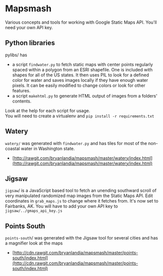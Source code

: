 # Mapsmash

Various concepts and tools for working with Google Static Maps API.
You'll need your own API key.

## Python libraries

pylibs/ has

* a script `findwater.py` to fetch static maps with center points regularly spaced within a polygon from an ESRI shapefile. One is included with shapes for all of the US states.  It then uses PIL to look for a defined color for water and saves images locally if they have enough water pixels.  It can be easily modified to change colors or look for other features.
* a script `makehtml.py` to generate HTML output of images from a folders' contents.

Look at the help for each script for usage.  
You will need to create a virtualenv and `pip install -r requirements.txt`

## Watery

`watery/` was generated with `findwater.py` and has tiles for most of the non-coastal water in Washington state.  

* [http://rawgit.com/bryanlandia/mapsmash/master/watery/index.html](http://rawgit.com/bryanlandia/mapsmash/master/watery/index.html)


## Jigsaw

`jigsaw`/ is a JavaScript based tool to fetch an unending southward scroll of very manipulated randomized map images from the Static Maps API.  Edit coordinates in `grab_maps.js` to change where it fetches from.  It's now set to Fairbanks, AK.  You will have to add your own API key to `jigsaw/../gmaps_api_key.js`


## Points South

`points-south`/ was generated with the Jigsaw tool for several cities and has a magnifier look at the maps

* [http://cdn.rawgit.com/bryanlandia/mapsmash/master/points-south/index.html](http://cdn.rawgit.com/bryanlandia/mapsmash/master/points-south/index.html)




